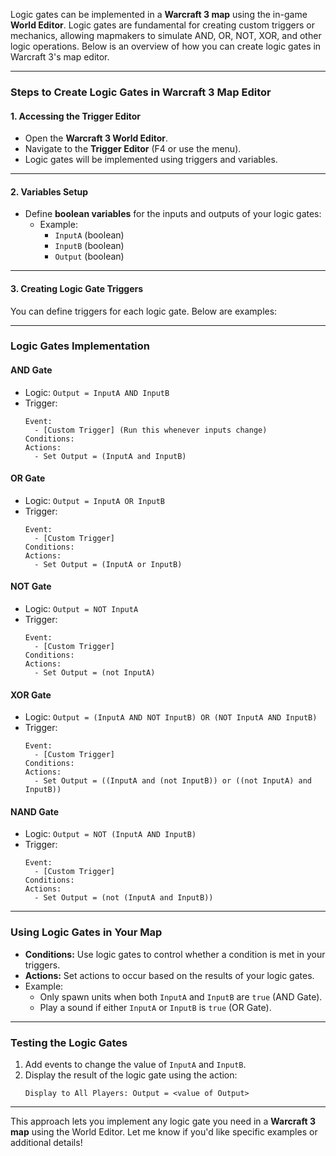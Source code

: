 Logic gates can be implemented in a **Warcraft 3 map** using the in-game **World Editor**. Logic gates are fundamental for creating custom triggers or mechanics, allowing mapmakers to simulate AND, OR, NOT, XOR, and other logic operations. Below is an overview of how you can create logic gates in Warcraft 3's map editor.

---

### **Steps to Create Logic Gates in Warcraft 3 Map Editor**

#### 1. **Accessing the Trigger Editor**
- Open the **Warcraft 3 World Editor**.
- Navigate to the **Trigger Editor** (F4 or use the menu).
- Logic gates will be implemented using triggers and variables.

---

#### 2. **Variables Setup**
- Define **boolean variables** for the inputs and outputs of your logic gates:
  - Example:
    - `InputA` (boolean)
    - `InputB` (boolean)
    - `Output` (boolean)

---

#### 3. **Creating Logic Gate Triggers**
You can define triggers for each logic gate. Below are examples:

---

### **Logic Gates Implementation**

#### **AND Gate**
- Logic: `Output = InputA AND InputB`
- Trigger:
  ```plaintext
  Event:
    - [Custom Trigger] (Run this whenever inputs change)
  Conditions:
  Actions:
    - Set Output = (InputA and InputB)
  ```

#### **OR Gate**
- Logic: `Output = InputA OR InputB`
- Trigger:
  ```plaintext
  Event:
    - [Custom Trigger]
  Conditions:
  Actions:
    - Set Output = (InputA or InputB)
  ```

#### **NOT Gate**
- Logic: `Output = NOT InputA`
- Trigger:
  ```plaintext
  Event:
    - [Custom Trigger]
  Conditions:
  Actions:
    - Set Output = (not InputA)
  ```

#### **XOR Gate**
- Logic: `Output = (InputA AND NOT InputB) OR (NOT InputA AND InputB)`
- Trigger:
  ```plaintext
  Event:
    - [Custom Trigger]
  Conditions:
  Actions:
    - Set Output = ((InputA and (not InputB)) or ((not InputA) and InputB))
  ```

#### **NAND Gate**
- Logic: `Output = NOT (InputA AND InputB)`
- Trigger:
  ```plaintext
  Event:
    - [Custom Trigger]
  Conditions:
  Actions:
    - Set Output = (not (InputA and InputB))
  ```

---

### **Using Logic Gates in Your Map**
- **Conditions:** Use logic gates to control whether a condition is met in your triggers.
- **Actions:** Set actions to occur based on the results of your logic gates.
- Example: 
  - Only spawn units when both `InputA` and `InputB` are `true` (AND Gate).
  - Play a sound if either `InputA` or `InputB` is `true` (OR Gate).

---

### **Testing the Logic Gates**
1. Add events to change the value of `InputA` and `InputB`.
2. Display the result of the logic gate using the action:
   ```plaintext
   Display to All Players: Output = <value of Output>
   ```

---

This approach lets you implement any logic gate you need in a **Warcraft 3 map** using the World Editor. Let me know if you'd like specific examples or additional details!
